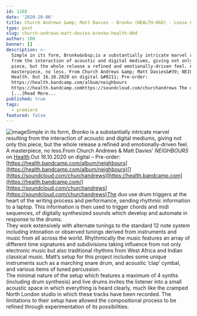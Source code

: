 ```yaml
---
id: 1288
date: '2020-10-06'
title: Church Andrews &amp; Matt Davies - Bronko (HEALTH-06D) - Loose Lips
type: post
slug: church-andrews-matt-davies-bronko-health-06d
author: 100
banner: []
description: >-
  Simple in its form, Bronko&nbsp;is a substantially intricate marvel resulting
  from the interaction of acoustic and digital mediums, giving not only this
  piece, but the whole release a refined and emotionally-driven feel. A
  masterpiece, no less. From Church Andrews &amp; Matt Davies&#39; NEIGHBOURS on
  Health. Out 16.10.2020 on digital &#8211; Pre-order:
  https://health.bandcamp.com/album/neighbours
  https://health.bandcamp.comhttps://soundcloud.com/churchandrews The duo
  [...]Read More...
published: true
tags:
  - premiere
featured: false
---
```

![image](../undefined)Simple in its form, _Bronko_ is a substantially intricate marvel resulting from the interaction of acoustic and digital mediums, giving not only this piece, but the whole release a refined and emotionally-driven feel. A masterpiece, no less.From Church Andrews & Matt Davies' _NEIGHBOURS_ on [Health](https://health.bandcamp.com/).Out 16.10.2020 on digital – Pre-order: [https://health.bandcamp.com/album/neighbours](https://health.bandcamp.com/album/neighbours)[](https://soundcloud.com/churchandrews)[https://health.bandcamp.com](https://health.bandcamp.com/)  
[https://soundcloud.com/churchandrews](https://soundcloud.com/churchandrews)The duo use drum triggers at the heart of the writing process and performance, sending rhythmic information to a laptop. This information is then used to trigger chords and midi sequences, of digitally synthesized sounds which develop and automate in response to the drums.  
They work extensively with alternate tunings to the standard 12 note system including intonation or observed tunings derived from instruments and music from all across the world. Rhythmically the music features an array of different time signatures and subdivisions taking influence from not only electronic music but also traditional rhythms from West Africa and Indian classical music. Matt’s setup for this project includes some unique instruments such as a marching snare drum, and acoustic ‘clap’ cymbal, and various items of tuned percussion.  
The minimal nature of the setup which features a maximum of 4 synths (including drum synthesis) and live drums invites the listener into a small acoustic space in which everything is heard clearly, much like the cramped North London studio in which these tracks have been recorded. The limitations to their setup have allowed the compositional process to be refined through experimentation of its possibilities.